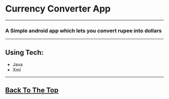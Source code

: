# Currency Converter App
---
### A Simple android app which lets you convert rupee into dollars
---
## Using Tech:

* Java
* Xml
---


[Back To The Top](#Textchat)
---
